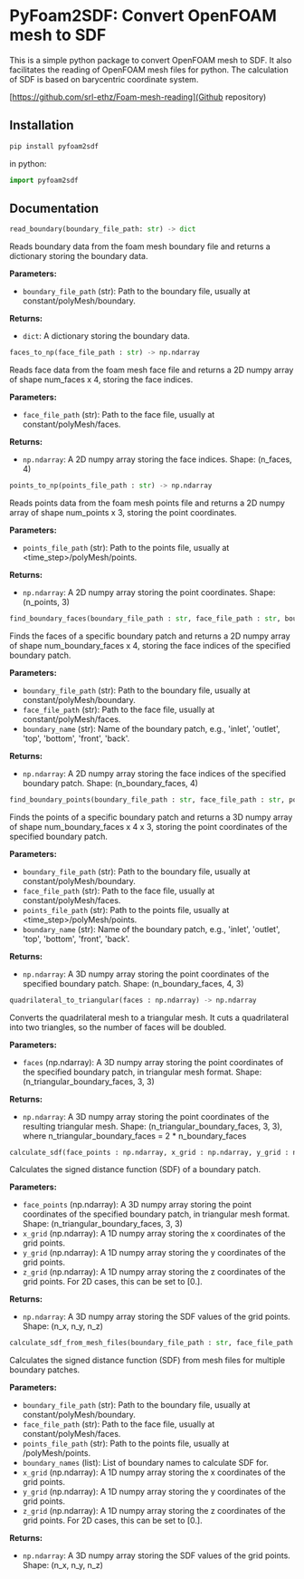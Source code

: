 # PyFoam2SDF: Convert OpenFOAM mesh to SDF

This is a simple python package to convert OpenFOAM mesh to SDF. It also facilitates the reading of OpenFOAM mesh files for python.
The calculation of SDF is based on barycentric coordinate system.

[https://github.com/srl-ethz/Foam-mesh-reading](Github repository)

## Installation

```bash
pip install pyfoam2sdf
```

in python:

```python
import pyfoam2sdf
```

## Documentation

```python
read_boundary(boundary_file_path: str) -> dict
```

Reads boundary data from the foam mesh boundary file and returns a dictionary storing the boundary data.

**Parameters:**

- `boundary_file_path` (str): Path to the boundary file, usually at constant/polyMesh/boundary.

**Returns:**

- `dict`: A dictionary storing the boundary data.

```python
faces_to_np(face_file_path : str) -> np.ndarray
```

Reads face data from the foam mesh face file and returns a 2D numpy array of shape num_faces x 4, storing the face indices.

**Parameters:**

- `face_file_path` (str): Path to the face file, usually at constant/polyMesh/faces.

**Returns:**

- `np.ndarray`: A 2D numpy array storing the face indices. Shape: (n_faces, 4)

```python
points_to_np(points_file_path : str) -> np.ndarray
```

Reads points data from the foam mesh points file and returns a 2D numpy array of shape num_points x 3, storing the point coordinates.

**Parameters:**

- `points_file_path` (str): Path to the points file, usually at <time_step>/polyMesh/points.

**Returns:**

- `np.ndarray`: A 2D numpy array storing the point coordinates. Shape: (n_points, 3)

```python
find_boundary_faces(boundary_file_path : str, face_file_path : str, boundary_name : str) -> np.ndarray
```

Finds the faces of a specific boundary patch and returns a 2D numpy array of shape num_boundary_faces x 4, storing the face indices of the specified boundary patch.

**Parameters:**

- `boundary_file_path` (str): Path to the boundary file, usually at constant/polyMesh/boundary.
- `face_file_path` (str): Path to the face file, usually at constant/polyMesh/faces.
- `boundary_name` (str): Name of the boundary patch, e.g., 'inlet', 'outlet', 'top', 'bottom', 'front', 'back'.

**Returns:**

- `np.ndarray`: A 2D numpy array storing the face indices of the specified boundary patch. Shape: (n_boundary_faces, 4)

```python
find_boundary_points(boundary_file_path : str, face_file_path : str, points_file_path : str, boundary_name : str) -> np.ndarray
```

Finds the points of a specific boundary patch and returns a 3D numpy array of shape num_boundary_faces x 4 x 3, storing the point coordinates of the specified boundary patch.

**Parameters:**

- `boundary_file_path` (str): Path to the boundary file, usually at constant/polyMesh/boundary.
- `face_file_path` (str): Path to the face file, usually at constant/polyMesh/faces.
- `points_file_path` (str): Path to the points file, usually at <time_step>/polyMesh/points.
- `boundary_name` (str): Name of the boundary patch, e.g., 'inlet', 'outlet', 'top', 'bottom', 'front', 'back'.

**Returns:**

- `np.ndarray`: A 3D numpy array storing the point coordinates of the specified boundary patch. Shape: (n_boundary_faces, 4, 3)

```python
quadrilateral_to_triangular(faces : np.ndarray) -> np.ndarray
```

Converts the quadrilateral mesh to a triangular mesh. It cuts a quadrilateral into two triangles, so the number of faces will be doubled.

**Parameters:**

- `faces` (np.ndarray): A 3D numpy array storing the point coordinates of the specified boundary patch, in triangular mesh format. Shape: (n_triangular_boundary_faces, 3, 3)

**Returns:**

- `np.ndarray`: A 3D numpy array storing the point coordinates of the resulting triangular mesh. Shape: (n_triangular_boundary_faces, 3, 3), where n_triangular_boundary_faces = 2 * n_boundary_faces

```python
calculate_sdf(face_points : np.ndarray, x_grid : np.ndarray, y_grid : np.ndarray, z_grid : np.ndarray) -> np.ndarray
```

Calculates the signed distance function (SDF) of a boundary patch.

**Parameters:**

- `face_points` (np.ndarray): A 3D numpy array storing the point coordinates of the specified boundary patch, in triangular mesh format. Shape: (n_triangular_boundary_faces, 3, 3)
- `x_grid` (np.ndarray): A 1D numpy array storing the x coordinates of the grid points.
- `y_grid` (np.ndarray): A 1D numpy array storing the y coordinates of the grid points.
- `z_grid` (np.ndarray): A 1D numpy array storing the z coordinates of the grid points. For 2D cases, this can be set to [0.].

**Returns:**

- `np.ndarray`: A 3D numpy array storing the SDF values of the grid points. Shape: (n_x, n_y, n_z)

```python
calculate_sdf_from_mesh_files(boundary_file_path : str, face_file_path : str, points_file_path : str, boundary_names : list, x_grid : np.ndarray, y_grid : np.ndarray, z_grid : np.ndarray) -> np.ndarray
```

Calculates the signed distance function (SDF) from mesh files for multiple boundary patches.

**Parameters:**

- `boundary_file_path` (str): Path to the boundary file, usually at constant/polyMesh/boundary.
- `face_file_path` (str): Path to the face file, usually at constant/polyMesh/faces.
- `points_file_path` (str): Path to the points file, usually at <time step>/polyMesh/points.
- `boundary_names` (list): List of boundary names to calculate SDF for.
- `x_grid` (np.ndarray): A 1D numpy array storing the x coordinates of the grid points.
- `y_grid` (np.ndarray): A 1D numpy array storing the y coordinates of the grid points.
- `z_grid` (np.ndarray): A 1D numpy array storing the z coordinates of the grid points. For 2D cases, this can be set to [0.].

**Returns:**

- `np.ndarray`: A 3D numpy array storing the SDF values of the grid points. Shape: (n_x, n_y, n_z)

